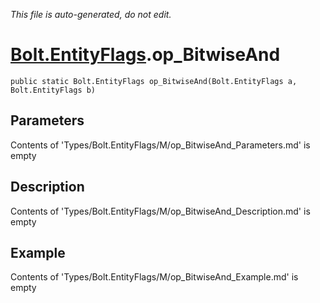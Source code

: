 *This file is auto-generated, do not edit.*

# [Bolt.EntityFlags](Types/Bolt.EntityFlags.md).op_BitwiseAnd
`public static Bolt.EntityFlags op_BitwiseAnd(Bolt.EntityFlags a, Bolt.EntityFlags b)`
## Parameters
Contents of 'Types/Bolt.EntityFlags/M/op_BitwiseAnd_Parameters.md' is empty
## Description
Contents of 'Types/Bolt.EntityFlags/M/op_BitwiseAnd_Description.md' is empty
## Example
Contents of 'Types/Bolt.EntityFlags/M/op_BitwiseAnd_Example.md' is empty
